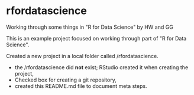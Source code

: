 # rfordatascience
Working through some things in "R for Data Science" by HW and GG

This is an example project focused on working through part of
"R for Data Science".

Created a new project in a local folder called /rfordatascience.

* the /rfordatascience did **not** exist; RStudio created it when creating the project,
* Checked box for creating a git repository,
* created this README.md file to document meta steps.
